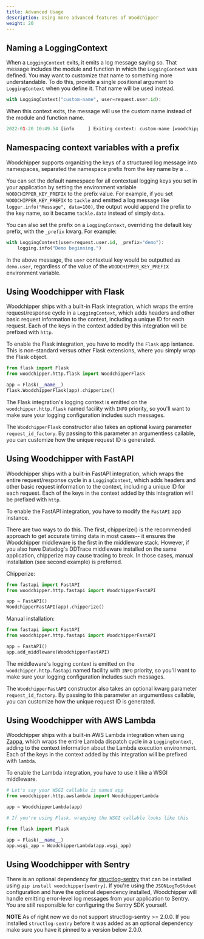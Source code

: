 ```yaml
---
title: Advanced Usage
description: Using more advanced features of Woodchipper
weight: 20
---
```


## Naming a LoggingContext

When a `LoggingContext` exits, it emits a log message saying so. That message includes the module and function in
which the `LoggingContext` was defined. You may want to customize that name to something more understandable. To do
this, provide a single positional argument to `LoggingContext` when you define it. That name will be used instead.

```python {linenos=table}
with LoggingContext("custom-name", user=request.user.id):
```

When this context exits, the message will use the custom name instead of the module and function name.

```python {linenos=table}
2022-01-20 10:49.54 [info     ] Exiting context: custom-name [woodchipper.context] context.time_to_run_musec=1318 func_name=<module> lineno=1 module=<stdin> user=1000
```

## Namespacing context variables with a prefix

Woodchipper supports organizing the keys of a structured log message into namespaces, separated the namespace prefix
from the key name by a `.`.

You can set the default namespace for all contextual logging keys you set in your application by setting the
environment variable `WOODCHIPPER_KEY_PREFIX` to the prefix value. For example, if you set `WOODCHIPPER_KEY_PREFIX` to
`tackle` and emitted a log message like `logger.info("Message", data=100)`, the output would append the prefix to the
key name, so it became `tackle.data` instead of simply `data`.

You can also set the prefix on a `LoggingContext`, overriding the default key prefix, with the `_prefix` kwarg. For
example:

```python {linenos=table}
with LoggingContext(user=request.user.id, _prefix="demo"):
    logging.info("Demo beginning.")
```

In the above message, the `user` contextual key would be outputted as `demo.user`, regardless of the value of the
`WOODCHIPPER_KEY_PREFIX` environment variable.

## Using Woodchipper with Flask

Woodchipper ships with a built-in Flask integration, which wraps the entire request/response cycle in a
`LoggingContext`, which adds headers and other basic request information to the context, including a unique ID for
each request. Each of the keys in the context added by this integration will be prefixed with `http`.

To enable the Flask integration, you have to modify the `Flask` app isntance. This is non-standard versus other Flask
extensions, where you simply wrap the Flask object.

```python {linenos=table}
from flask import Flask
from woodchipper.http.flask import WoodchipperFlask

app = Flask(__name__)
flask.WoodchipperFlask(app).chipperize()
```

The Flask integration's logging context is emitted on the `woodchipper.http.flask` named facility with `INFO` priority,
so you'll want to make sure your logging configuration includes such messages.

The `WoodchipperFlask` constructor also takes an optional kwarg parameter `request_id_factory`. By passing to this
parameter an argumentless callable, you can customize how the unique request ID is generated.

## Using Woodchipper with FastAPI

Woodchipper ships with a built-in FastAPI integration, which wraps the entire request/response cycle in a
`LoggingContext`, which adds headers and other basic request information to the context, including a unique ID for
each request. Each of the keys in the context added by this integration will be prefixed with `http`.

To enable the FastAPI integration, you have to modify the `FastAPI` app instance.

There are two ways to do this. The first, chipperize() is the recommended approach to get accurate timing data
in most cases-- it ensures the Woodchipper middleware is the first in the middleware stack.
However, if you also have Datadog's DDTrace middleware installed on the same application, chipperize may cause
tracing to break. In those cases, manual installation (see second example) is preferred.

Chipperize:
```python {linenos=table}
from fastapi import FastAPI
from woodchipper.http.fastapi import WoodchipperFastAPI

app = FastAPI()
WoodchipperFastAPI(app).chipperize()
```

Manual installation:
```python {linenos=table}
from fastapi import FastAPI
from woodchipper.http.fastapi import WoodchipperFastAPI

app = FastAPI()
app.add_middleware(WoodchipperFastAPI)
```

The middleware's logging context is emitted on the `woodchipper.http.fastapi` named facility with `INFO` priority,
 so you'll want to make sure your logging configuration includes such messages.

The `WoodchipperFastAPI` constructor also takes an optional kwarg parameter `request_id_factory`. By passing to this
parameter an argumentless callable, you can customize how the unique request ID is generated.


## Using Woodchipper with AWS Lambda

Woodchipper ships with a built-in AWS Lambda integration when using [Zappa](https://github.com/Zappa/zappa), which
wraps the entire Lambda dispatch cycle in a `LoggingContext`, adding to the context information about the Lambda
execution environment. Each of the keys in the context added by this integration will be prefixed with `lambda`.

To enable the Lambda integration, you have to use it like a WSGI middleware.

```python {linenos=table}
# Let's say your WSGI callable is named app
from woodchipper.http.awslambda import WoodchipperLambda

app = WoodchipperLambda(app)

# If you're using Flask, wrapping the WSGI callable looks like this

from flask import Flask

app = Flask(__name__)
app.wsgi_app = WoodchipperLambda(app.wsgi_app)
```

## Using Woodchipper with Sentry
There is an optional dependency for [structlog-sentry](https://github.com/kiwicom/structlog-sentry) that can be installed
using `pip install woodchipper[sentry]`. If you're using the `JSONLogToStdout` configuration and have the optional dependency installed, Woodchipper will handle emitting error-level log
messages from your application to Sentry. You are still responsible for configuring the Sentry SDK yourself.

**NOTE** As of right now we do not support structlog-sentry >= 2.0.0. If you installed `structlog-sentry` before it was added
as an optional dependency make sure you have it pinned to a version below 2.0.0.
